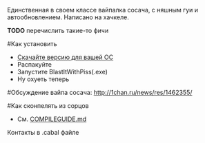 Единственная в своем классе вайпалка сосача, с няшным гуи и автообновлением. Написано на хачкеле.

**TODO** перечислить такие-то фичи

#Как установить
+ [Скачайте версию для вашей ОС](https://github.com/exbb2/BlastItWithPiss/downloads)
+ Распакуйте
+ Запустите BlastItWithPiss(.exe)
+ Ну охуеть теперь

#Обсуждение вайпа сосача:
http://1chan.ru/news/res/1462355/

#Как сконпелять из сорцов
+ См. [COMPILEGUIDE.md](https://github.com/exbb2/BlastItWithPiss/blob/master/COMPILEGUIDE.md)

Контакты в .cabal файле
